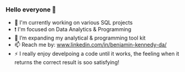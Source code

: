 ### Hello everyone 👋





-   🔭  I'm currently working on various SQL projects
-    ❗   I'm focused on Data Analytics & Programming
-   🌱  I’m expanding my analytical & programming tool kit
-   📫  Reach me by: www.linkedin.com/in/benjamin-kennedy-da/
-   ⚡  I really enjoy develpoing a code until it works, the feeling when it returns the correct result is soo satisfying!
